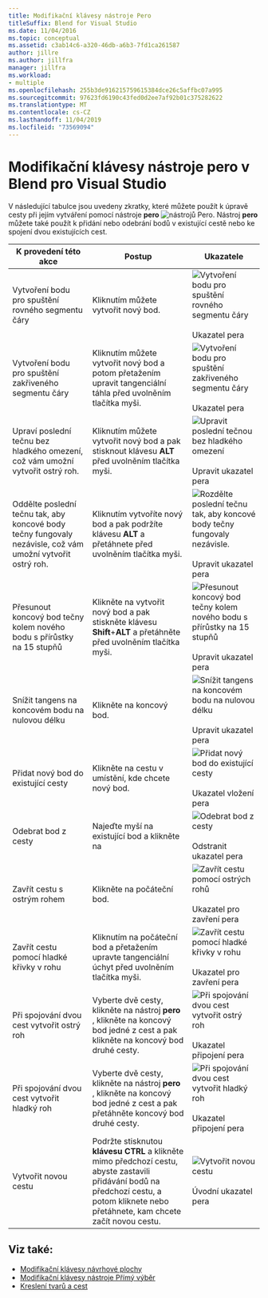 ```yaml
---
title: Modifikační klávesy nástroje Pero
titleSuffix: Blend for Visual Studio
ms.date: 11/04/2016
ms.topic: conceptual
ms.assetid: c3ab14c6-a320-46db-a6b3-7fd1ca261587
author: jillre
ms.author: jillfra
manager: jillfra
ms.workload:
- multiple
ms.openlocfilehash: 255b3de916215759615384dce26c5affbc07a995
ms.sourcegitcommit: 97623fd6190c43fed0d2ee7af92b01c375282622
ms.translationtype: MT
ms.contentlocale: cs-CZ
ms.lasthandoff: 11/04/2019
ms.locfileid: "73569094"
---
```

# <a name="pen-tool-modifier-keys-in-blend-for-visual-studio"></a>Modifikační klávesy nástroje pero v Blend pro Visual Studio

V následující tabulce jsou uvedeny zkratky, které můžete použít k úpravě cesty při jejím vytváření pomocí nástroje **pero** ![nástrojů Pero](../designers/media/d514358f-185a-412f-a55d-36633b25dc8a.png). Nástroj **pero** můžete také použít k přidání nebo odebrání bodů v existující cestě nebo ke spojení dvou existujících cest.

|K provedení této akce|Postup|Ukazatele|
| - |-------------|-------------|
|Vytvoření bodu pro spuštění rovného segmentu čáry|Kliknutím můžete vytvořit nový bod.|![Vytvoření bodu pro spuštění rovného segmentu čáry](../designers/media/0bfb1b71-80ac-4ad4-aed8-40e09f8b7ab8.png)<br /><br /> Ukazatel pera|
|Vytvoření bodu pro spuštění zakřiveného segmentu čáry|Kliknutím můžete vytvořit nový bod a potom přetažením upravit tangenciální táhla před uvolněním tlačítka myši.|![Vytvoření bodu pro spuštění zakřiveného segmentu čáry](../designers/media/0bfb1b71-80ac-4ad4-aed8-40e09f8b7ab8.png)<br /><br /> Ukazatel pera|
|Upraví poslední tečnu bez hladkého omezení, což vám umožní vytvořit ostrý roh.|Kliknutím můžete vytvořit nový bod a pak stisknout klávesu **ALT** před uvolněním tlačítka myši.|![Upravit poslední tečnou bez hladkého omezení](../designers/media/317e5475-b70c-489f-9477-110a98639ade.png)<br /><br /> Upravit ukazatel pera|
|Oddělte poslední tečnu tak, aby koncové body tečny fungovaly nezávisle, což vám umožní vytvořit ostrý roh.|Kliknutím vytvoříte nový bod a pak podržíte klávesu **ALT** a přetáhnete před uvolněním tlačítka myši.|![Rozdělte poslední tečnu tak, aby koncové body tečny fungovaly nezávisle.](../designers/media/317e5475-b70c-489f-9477-110a98639ade.png)<br /><br /> Upravit ukazatel pera|
|Přesunout koncový bod tečny kolem nového bodu s přírůstky na 15 stupňů|Klikněte na vytvořit nový bod a pak stiskněte klávesu **Shift**+**ALT** a přetáhněte před uvolněním tlačítka myši.|![Přesunout koncový bod tečny kolem nového bodu s přírůstky na 15 stupňů](../designers/media/317e5475-b70c-489f-9477-110a98639ade.png)<br /><br /> Upravit ukazatel pera|
|Snížit tangens na koncovém bodu na nulovou délku|Klikněte na koncový bod.|![Snížit tangens na koncovém bodu na nulovou délku](../designers/media/317e5475-b70c-489f-9477-110a98639ade.png)<br /><br /> Upravit ukazatel pera|
|Přidat nový bod do existující cesty|Klikněte na cestu v umístění, kde chcete nový bod.|![Přidat nový bod do existující cesty](../designers/media/b004ad5a-33a4-46ae-81c0-20be0d819332.png)<br /><br /> Ukazatel vložení pera|
|Odebrat bod z cesty|Najeďte myší na existující bod a klikněte na|![Odebrat bod z cesty](../designers/media/08a64b78-f3df-4730-8169-c56b5631b071.png)<br /><br /> Odstranit ukazatel pera|
|Zavřít cestu s ostrým rohem|Klikněte na počáteční bod.|![Zavřít cestu pomocí ostrých rohů](../designers/media/a12fd3b4-a553-4762-b01c-c35efa594362.png)<br /><br /> Ukazatel pro zavření pera|
|Zavřít cestu pomocí hladké křivky v rohu|Kliknutím na počáteční bod a přetažením upravte tangenciální úchyt před uvolněním tlačítka myši.|![Zavřít cestu pomocí hladké křivky v rohu](../designers/media/a12fd3b4-a553-4762-b01c-c35efa594362.png)<br /><br /> Ukazatel pro zavření pera|
|Při spojování dvou cest vytvořit ostrý roh|Vyberte dvě cesty, klikněte na nástroj **pero** , klikněte na koncový bod jedné z cest a pak klikněte na koncový bod druhé cesty.|![Při spojování dvou cest vytvořit ostrý roh](../designers/media/bd12dfa4-112e-4f37-9765-3479e6b69894.png)<br /><br /> Ukazatel připojení pera|
|Při spojování dvou cest vytvořit hladký roh|Vyberte dvě cesty, klikněte na nástroj **pero** , klikněte na koncový bod jedné z cest a pak přetáhněte koncový bod druhé cesty.|![Při spojování dvou cest vytvořit hladký roh](../designers/media/bd12dfa4-112e-4f37-9765-3479e6b69894.png)<br /><br /> Ukazatel připojení pera|
|Vytvořit novou cestu|Podržte stisknutou **klávesu CTRL** a klikněte mimo předchozí cestu, abyste zastavili přidávání bodů na předchozí cestu, a potom kliknete nebo přetáhnete, kam chcete začít novou cestu.|![Vytvořit novou cestu](../designers/media/69758176-5f53-465b-808c-f13fd1a0b3f2.png)<br /><br /> Úvodní ukazatel pera|

## <a name="see-also"></a>Viz také:

- [Modifikační klávesy návrhové plochy](../designers/artboard-modifier-keys-in-blend.md)
- [Modifikační klávesy nástroje Přímý výběr](direct-selection-tool-modifier-keys-in-blend.md)
- [Kreslení tvarů a cest](draw-shapes-and-paths.md)